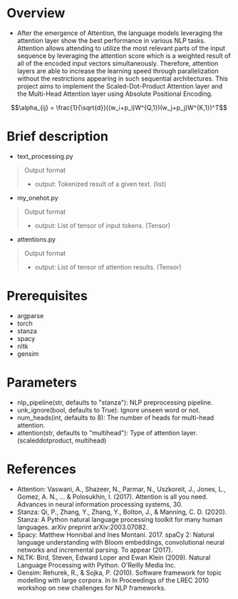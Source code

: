# Overview
- After the emergence of Attention, the language models leveraging the attention layer show the best performance in various NLP tasks. Attention allows attending to utilize the most relevant parts of the input sequence by leveraging the attention score which is a weighted result of all of the encoded input vectors simultaneously. Therefore, attention layers are able to increase the learning speed through parallelization without the restrictions appearing in such sequential architectures. This project aims to implement the Scaled-Dot-Product Attention layer and the Multi-Head Attention layer using Absolute Positional Encoding.

$$\alpha_{ij} = \frac{1}{\sqrt{d}}((w_i+p_i)W^{Q,1})(w_j+p_j)W^{K,1})^T$$

# Brief description
- text_processing.py
> Output format
> - output: Tokenized result of a given text. (list)
- my_onehot.py
> Output format
> - output: List of tensor of input tokens. (Tensor)
- attentions.py
> Output format
> - output: List of tensor of attention results. (Tensor)


# Prerequisites
- argparse
- torch
- stanza
- spacy
- nltk
- gensim

# Parameters
- nlp_pipeline(str, defaults to "stanza"): NLP preprocessing pipeline.
- unk_ignore(bool, defaults to True): Ignore unseen word or not.
- num_heads(int, defaults to 8): The number of heads for multi-head attention.
- attention(str, defaults to "multihead"): Type of attention layer. (scaleddotproduct, multihead)

# References
- Attention: Vaswani, A., Shazeer, N., Parmar, N., Uszkoreit, J., Jones, L., Gomez, A. N., ... & Polosukhin, I. (2017). Attention is all you need. Advances in neural information processing systems, 30.
- Stanza: Qi, P., Zhang, Y., Zhang, Y., Bolton, J., & Manning, C. D. (2020). Stanza: A Python natural language processing toolkit for many human languages. arXiv preprint arXiv:2003.07082.
- Spacy: Matthew Honnibal and Ines Montani. 2017. spaCy 2: Natural language understanding with Bloom embeddings, convolutional neural networks and incremental parsing. To appear (2017).
- NLTK: Bird, Steven, Edward Loper and Ewan Klein (2009). Natural Language Processing with Python. O'Reilly Media Inc.
- Gensim: Rehurek, R., & Sojka, P. (2010). Software framework for topic modelling with large corpora. In In Proceedings of the LREC 2010 workshop on new challenges for NLP frameworks.
